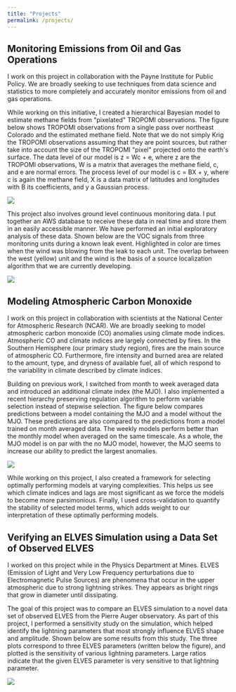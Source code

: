 ```yaml
---
title: "Projects"
permalink: /projects/
---
```


Monitoring Emissions from Oil and Gas Operations
------
I work on this project in collaboration with the Payne Institute for Public Policy. We are broadly seeking to use techniques from data science and statistics to more completely and accurately monitor emissions from oil and gas operations. 

While working on this initiative, I created a hierarchical Bayesian model to estimate methane fields from "pixelated" TROPOMI observations. The figure below shows TROPOMI observations from a single pass over northeast Colorado and the estimated methane field. Note that we do not simply Krig the TROPOMI observations assuming that they are point sources, but rather take into account the size of the TROPOMI "pixel" projected onto the earth's surface. The data level of our model is z = Wc + e, where z are the TROPOMI observations, W is a matrix that averages the methane field, c, and e are normal errors. The process level of our model is c = BX + y, where c is again the methane field, X is a data matrix of latitudes and longitudes with B its coefficients, and y a Gaussian process. 

<img src="https://wsdaniels.github.io/images/pixels_and_preds.png">

This project also involves ground level continuous monitoring data. I put together an AWS database to receive these data in real time and store them in an easily accessible manner. We have performed an initial exploratory analysis of these data. Shown below are the VOC signals from three monitoring units during a known leak event. Highlighted in color are times when the wind was blowing from the leak to each unit. The overlap between the west (yellow) unit and the wind is the basis of a source localization algorithm that we are currently developing.

<img src="https://wsdaniels.github.io/images/continuous_monitoring_wind.png">


Modeling Atmospheric Carbon Monoxide
------
I work on this project in collaboration with scientists at the National Center for Atmospheric Research (NCAR). We are broadly seeking to model atmospheric carbon monoxide (CO) anomalies using climate mode indices. Atmospheric CO and climate indices are largely connected by fires. In the Southern Hemisphere (our primary study region), fires are the main source of atmospheric CO. Furthermore, fire intensity and burned area are related to the amount, type, and dryness of available fuel, all of which respond to the variability in climate described by climate indices.

Building on previous work, I switched from month to week averaged data and introduced an additional climate index (the MJO). I also implemented a recent hierarchy preserving regulation algorithm to perform variable selection instead of stepwise selection. The figure below compares predictions between a model containing the MJO and a model without the MJO. These predictions are also compared to the predictions from a model trained on month averaged data. The weekly models perform better than the monthly model when averaged on the same timescale. As a whole, the MJO model is on par with the no MJO model, however, the MJO seems to increase our ability to predict the largest anomalies. 

<img src="https://wsdaniels.github.io/images/pred_and_peak.png">

While working on this project, I also created a framework for selecting optimally performing models at varying complexities. This helps us see which climate indices and lags are most significant as we force the models to become more parsimonious. Finally, I used cross-validation to quantify the stability of selected model terms, which adds weight to our interpretation of these optimally performing models.

Verifying an ELVES Simulation using a Data Set of Observed ELVES
------
I worked on this project while in the Physics Department at Mines. ELVES (Emission of Light and Very Low Frequency perturbations due to Electromagnetic Pulse Sources) are phenomena that occur in the upper atmospheric due to strong lightning strikes. They appears as bright rings that grow in diameter until dissipating.

The goal of this project was to compare an ELVES simulation to a novel data set of observed ELVES from the Pierre Auger observatory. As part of this project, I performed a sensitivity study on the simulation, which helped identify the lightning parameters that most strongly influence ELVES shape and amplitude. Shown below are some results from this study. The three plots correspond to three ELVES parameters (written below the figure), and plotted is the sensitivity of various lightning parameters. Large ratios indicate that the given ELVES parameter is very sensitive to that lightning parameter.

<img src="https://wsdaniels.github.io/images/physics.png">
